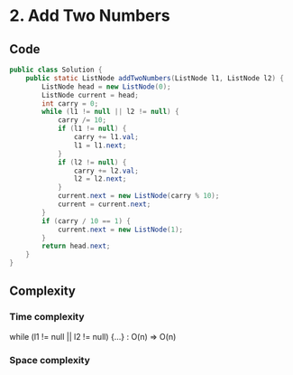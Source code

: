 # 2. Add Two Numbers
## Code
```java
public class Solution {
    public static ListNode addTwoNumbers(ListNode l1, ListNode l2) {
        ListNode head = new ListNode(0);
        ListNode current = head;
        int carry = 0;
        while (l1 != null || l2 != null) {
            carry /= 10;
            if (l1 != null) {
                carry += l1.val;
                l1 = l1.next;
            }
            if (l2 != null) {
                carry += l2.val;
                l2 = l2.next;
            }
            current.next = new ListNode(carry % 10);
            current = current.next;
        }
        if (carry / 10 == 1) {
            current.next = new ListNode(1);
        }
        return head.next;
    }
}
```
## Complexity
### Time complexity
while (l1 != null || l2 != null) {...} : O(n)
=> O(n)
### Space complexity